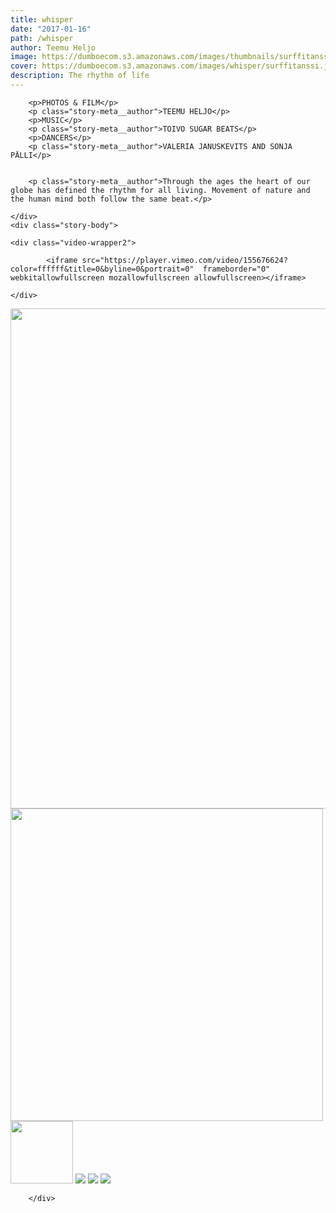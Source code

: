 ```yaml
---
title: whisper
date: "2017-01-16"
path: /whisper
author: Teemu Heljo
image: https://dumboecom.s3.amazonaws.com/images/thumbnails/surffitanssi.jpg
cover: https://dumboecom.s3.amazonaws.com/images/whisper/surffitanssi.jpg
description: The rhythm of life
---
```


<div class="story">
    <div class="story-meta">
    
    
        <p>PHOTOS & FILM</p>
        <p class="story-meta__author">TEEMU HELJO</p>
        <p>MUSIC</p>
        <p class="story-meta__author">TOIVO SUGAR BEATS</p>
        <p>DANCERS</p>
        <p class="story-meta__author">VALERIA JANUSKEVITS AND SONJA PÄLLI</p>
        
        
        <p class="story-meta__author">Through the ages the heart of our globe has defined the rhythm for all living. Movement of nature and the human mind both follow the same beat.</p>
        
    </div>
    <div class="story-body">
     
    <div class="video-wrapper2">

            <iframe src="https://player.vimeo.com/video/155676624?color=ffffff&title=0&byline=0&portrait=0"  frameborder="0" webkitallowfullscreen mozallowfullscreen allowfullscreen></iframe>

    </div>

  <img src="https://dumboecom.s3.amazonaws.com/images/whisper/surffitanssi-2.jpg" width="800">
    <img src="https://dumboecom.s3.amazonaws.com/images/whisper/surffitanssi-3.jpg" width="500">
    <img src="https://dumboecom.s3.amazonaws.com/images/whisper/surffitanssi-4.jpg" width="100">
    <img src="https://dumboecom.s3.amazonaws.com/images/whisper/surffitanssi-5.jpg">
    <img src="https://dumboecom.s3.amazonaws.com/images/whisper/surffitanssi-6.jpg">
    <img src="https://dumboecom.s3.amazonaws.com/images/whisper/surffitanssi-7.jpg">

       
        </div>
</div>